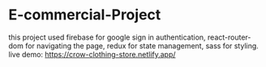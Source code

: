 # E-commercial-Project
this project used firebase for google sign in authentication, react-router-dom for navigating the page, redux for state management, sass for styling.
live demo: https://crow-clothing-store.netlify.app/
